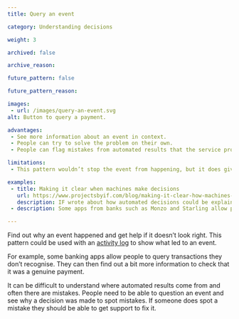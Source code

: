 ```yaml
---
title: Query an event

category: Understanding decisions

weight: 3

archived: false

archive_reason:

future_pattern: false

future_pattern_reason:

images:
 - url: /images/query-an-event.svg
alt: Button to query a payment.

advantages:
 - See more information about an event in context.
 - People can try to solve the problem on their own.
 - People can flag mistakes from automated results that the service provider might not know about yet.

limitations:
 - This pattern wouldn’t stop the event from happening, but it does give people the tools to understand them and get support if they need.

examples:
 - title: Making it clear when machines make decisions
   url: https://www.projectsbyif.com/blog/making-it-clear-how-machines-make-decisions/
   description: IF wrote about how automated decisions could be explained in context.
 - description: Some apps from banks such as Monzo and Starling allow people to query a transaction to find out more and dispute it in case something is wrong.

---
```


Find out why an event happened and get help if it doesn’t look right. This pattern could be used with an [activity log](/patterns/activity-log) to show what led to an event.

For example, some banking apps allow people to query transactions they don’t recognise. They can then find out a bit more information to check that it was a genuine payment.

It can be difficult to understand where automated results come from and often there are mistakes. People need to be able to question an event and see why a decision was made to spot mistakes. If someone does spot a mistake they should be able to get support to fix it.
